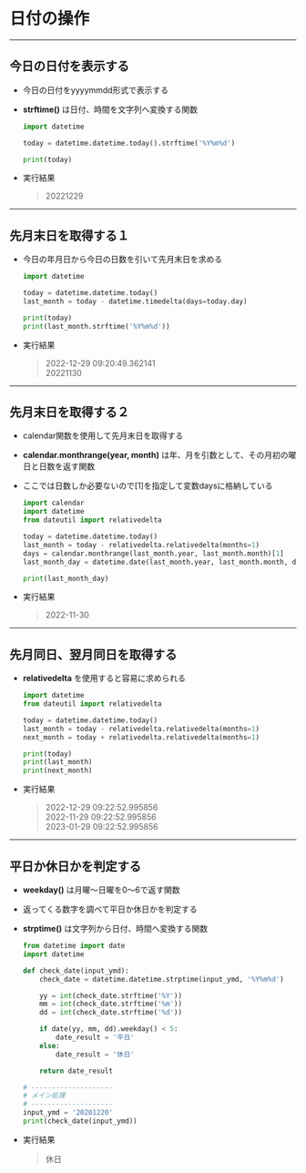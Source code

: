 # 日付の操作

***

## 今日の日付を表示する

* 今日の日付をyyyymmdd形式で表示する
* __strftime()__ は日付、時間を文字列へ変換する関数

  ```python
  import datetime

  today = datetime.datetime.today().strftime('%Y%m%d')

  print(today)
  ```

* 実行結果

  > 20221229

***

## 先月末日を取得する１

* 今日の年月日から今日の日数を引いて先月末日を求める

  ```python
  import datetime

  today = datetime.datetime.today()
  last_month = today - datetime.timedelta(days=today.day)

  print(today)
  print(last_month.strftime('%Y%m%d'))
  ```

* 実行結果

  > 2022-12-29 09:20:49.362141  
    20221130

***

## 先月末日を取得する２

* calendar関数を使用して先月末日を取得する
* __calendar.monthrange(year, month)__ は年、月を引数として、その月初の曜日と日数を返す関数
* ここでは日数しか必要ないので[1]を指定して変数daysに格納している

  ```python
  import calendar
  import datetime
  from dateutil import relativedelta

  today = datetime.datetime.today()
  last_month = today - relativedelta.relativedelta(months=1)
  days = calendar.monthrange(last_month.year, last_month.month)[1]
  last_month_day = datetime.date(last_month.year, last_month.month, days)

  print(last_month_day)
  ```

* 実行結果

  > 2022-11-30

***

## 先月同日、翌月同日を取得する

* __relativedelta__ を使用すると容易に求められる

  ```python
  import datetime
  from dateutil import relativedelta

  today = datetime.datetime.today()
  last_month = today - relativedelta.relativedelta(months=1)
  next_month = today + relativedelta.relativedelta(months=1)

  print(today)
  print(last_month)
  print(next_month)
  ```

* 実行結果

  > 2022-12-29 09:22:52.995856  
    2022-11-29 09:22:52.995856  
    2023-01-29 09:22:52.995856

***

## 平日か休日かを判定する

* __weekday()__ は月曜～日曜を0～6で返す関数
* 返ってくる数字を調べて平日か休日かを判定する
* __strptime()__ は文字列から日付、時間へ変換する関数

  ```python
  from datetime import date
  import datetime

  def check_date(input_ymd):
      check_date = datetime.datetime.strptime(input_ymd, '%Y%m%d')

      yy = int(check_date.strftime('%Y'))
      mm = int(check_date.strftime('%m'))
      dd = int(check_date.strftime('%d'))

      if date(yy, mm, dd).weekday() < 5:
          date_result = '平日'
      else:
          date_result = '休日'

      return date_result

  # --------------------
  # メイン処理
  # --------------------
  input_ymd = '20201220'
  print(check_date(input_ymd))
  ```

* 実行結果

  > 休日
